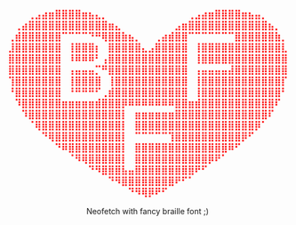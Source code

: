 <h3 align="center" style="color: red; font_size: 10;">
⠀⠀⠀⢀⣠⣴⣶⣿⣿⣿⣿⣶⣦⣄⡀⠀⠀⠀⠀⠀⠀⠀⠀⠀⠀⠀⠀⢀⣠⣴⣶⣿⣿⣿⣿⣶⣦⣤⡀⠀⠀⠀<br/>
⠀⢀⣴⣿⣿⣿⣿⣿⣿⣿⣿⣿⣿⣿⣿⣶⣄⠀⠀⠀⠀⠀⠀⠀⠀⣠⣶⣿⣿⣿⣿⣿⣿⣿⣿⣿⣿⣿⣿⣦⡀⠀<br/>
⢀⣾⣿⣿⣿⣿⣿⣿⠉⠉⠉⠉⠙⠛⢿⣿⣿⣷⣦⡀⠀⠀⢀⣴⣾⣿⣿⠉⠉⠉⠉⠉⠉⠉⣿⣿⣿⣿⣿⣿⣷⡀<br/>
⣸⣿⣿⣿⣿⣿⣿⣿⠀⢸⣿⣿⣿⡆⠀⣿⣿⣿⣿⣿⣄⣠⣿⣿⣿⣿⣿⠀⢸⣿⣿⣿⣿⣿⣿⣿⣿⣿⣿⣿⣿⣇<br/>
⣿⣿⣿⣿⣿⣿⣿⣿⠀⠸⠿⠿⠿⠃⢠⣿⣿⣿⣿⣿⣿⣿⣿⣿⣿⣿⣿⠀⢸⣿⣿⣿⣿⣿⣿⣿⣿⣿⣿⣿⣿⣿<br/>
⣿⣿⣿⣿⣿⣿⣿⣿⠀⢠⣤⣤⣤⡉⠛⣿⣿⣿⣿⣿⣿⣿⣿⣿⣿⣿⣿⠀⢠⣤⣤⣤⣤⣼⣿⣿⣿⣿⣿⣿⣿⣿<br/>
⢹⣿⣿⣿⣿⣿⣿⣿⠀⢸⣿⣿⣿⣿⠀⢸⣿⣿⣿⣿⣿⣿⣿⣿⣿⣿⣿⠀⢸⣿⣿⣿⣿⣿⣿⣿⣿⣿⣿⣿⣿⡏<br/>
⠘⣿⣿⣿⣿⣿⣿⣿⠀⠘⠛⠛⠛⠋⢀⣾⣿⣿⣿⣿⣿⣿⣿⣿⣿⣿⣿⠀⢸⣿⣿⣿⣿⣿⣿⣿⣿⣿⣿⣿⣿⠃<br/>
⠀⠹⣿⣿⣿⣿⣿⣿⣶⣶⣶⣶⣶⣾⣿⣿⣿⡿⠿⠿⠿⠿⠿⠿⠿⣿⣿⣶⣾⣿⣿⣿⣿⣿⣿⣿⣿⣿⣿⣿⠏⠀<br/>
⠀⠀⠹⣿⣿⣿⣿⣿⣿⣿⣿⣿⣿⣿⣿⣿⣿⡇⠀⣶⣶⣶⣶⣶⣶⣿⣿⣿⣿⣿⣿⣿⣿⣿⣿⣿⣿⣿⣿⠏⠀⠀<br/>
⠀⠀⠀⠈⢿⣿⣿⣿⣿⣿⣿⣿⣿⣿⣿⣿⣿⡇⠀⣿⣿⣿⣿⣿⣿⣿⣿⣿⣿⣿⣿⣿⣿⣿⣿⣿⣿⡿⠁⠀⠀⠀<br/>
⠀⠀⠀⠀⠀⠙⢿⣿⣿⣿⣿⣿⣿⣿⣿⣿⣿⡇⠀⠉⠉⠉⠉⠉⢹⣿⣿⣿⣿⣿⣿⣿⣿⣿⣿⡿⠋⠀⠀⠀⠀⠀<br/>
⠀⠀⠀⠀⠀⠀⠀⠙⠿⣿⣿⣿⣿⣿⣿⣿⣿⡇⠀⣿⣿⣿⣿⣿⣿⣿⣿⣿⣿⣿⣿⣿⣿⠿⠋⠀⠀⠀⠀⠀⠀⠀<br/>
⠀⠀⠀⠀⠀⠀⠀⠀⠀⠈⠻⢿⣿⣿⣿⣿⣿⡇⠀⣿⣿⣿⣿⣿⣿⣿⣿⣿⣿⣿⡿⠟⠁⠀⠀⠀⠀⠀⠀⠀⠀⠀<br/>
⠀⠀⠀⠀⠀⠀⠀⠀⠀⠀⠀⠀⠙⠻⣿⣿⣿⣧⣤⣿⣿⣿⣿⣿⣿⣿⣿⣿⠟⠋⠀⠀⠀⠀⠀⠀⠀⠀⠀⠀⠀⠀<br/>
⠀⠀⠀⠀⠀⠀⠀⠀⠀⠀⠀⠀⠀⠀⠀⠙⠻⣿⣿⣿⣿⣿⣿⣿⣿⠟⠋⠁⠀⠀⠀⠀⠀⠀⠀⠀⠀⠀⠀⠀⠀⠀<br/>
⠀⠀⠀⠀⠀⠀⠀⠀⠀⠀⠀⠀⠀⠀⠀⠀⠀⠀⠙⠻⢿⡿⠟⠋⠀⠀⠀⠀⠀⠀⠀⠀⠀⠀⠀⠀⠀⠀⠀⠀⠀⠀<br/>
</h3>
<p align="center">Neofetch with fancy braille font ;)</p>
